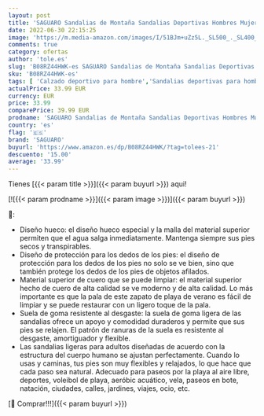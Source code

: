 ```yaml
---
layout: post
title: 'SAGUARO Sandalias de Montaña Sandalias Deportivas Hombres Mujers Verano Exterior Senderismo Zapatos Trekking Casual Zapatos de Montaña Cuero Sandalias de Playa  Caqui 42'
date: 2022-06-30 22:15:25
image: 'https://m.media-amazon.com/images/I/51BJm+uZz5L._SL500_._SL400_.jpg'
comments: true
category: ofertas
author: 'tole.es'
slug: 'B08RZ44HWK-es SAGUARO Sandalias de Montaña Sandalias Deportivas Hombres...'
sku: 'B08RZ44HWK-es'
tags: [ 'Calzado deportivo para hombre','Sandalias deportivas para hombre','Zapatillas y calzado deportivo para hombre','Zapatos','Zapatos para hombre','Zapatos y complementos','saguaro','zapatos','🇪🇸', ]
actualPrice: 33.99 EUR
currency: EUR
price: 33.99
comparePrice: 39.99 EUR
prodname: 'SAGUARO Sandalias de Montaña Sandalias Deportivas Hombres Mujers Verano Exterior Senderismo Zapatos Trekking Casual Zapatos de Montaña Cuero Sandalias de Playa  Caqui 42'
country: 'es'
flag: '🇪🇸'
brand: 'SAGUARO'
buyurl: 'https://www.amazon.es/dp/B08RZ44HWK/?tag=tolees-21'
descuento: '15.00'
average: '33.99'
---
```


Tienes [{{< param title >}}]({{< param buyurl >}}) aqui!

[![{{< param prodname >}}]({{< param image >}})]({{< param buyurl >}})

🔎:

- Diseño hueco: el diseño hueco especial y la malla del material superior permiten que el agua salga inmediatamente. Mantenga siempre sus pies secos y transpirables.
- Diseño de protección para los dedos de los pies: el diseño de protección para los dedos de los pies no solo se ve bien, sino que también protege los dedos de los pies de objetos afilados.
- Material superior de cuero que se puede limpiar: el material superior hecho de cuero de alta calidad se ve moderno y de alta calidad. Lo más importante es que la pala de este zapato de playa de verano es fácil de limpiar y se puede restaurar con un ligero toque de la pala.
- Suela de goma resistente al desgaste: la suela de goma ligera de las sandalias ofrece un apoyo y comodidad duraderos y permite que sus pies se relajen. El patrón de ranuras de la suela es resistente al desgaste, amortiguador y flexible.
- Las sandalias ligeras para adultos diseñadas de acuerdo con la estructura del cuerpo humano se ajustan perfectamente. Cuando lo usas y caminas, tus pies son muy flexibles y relajados, lo que hace que cada paso sea natural. Adecuado para paseos por la playa al aire libre, deportes, voleibol de playa, aeróbic acuático, vela, paseos en bote, natación, ciudades, calles, jardines, viajes, ocio, etc.

[🛒 Comprar!!!]({{< param buyurl >}})
